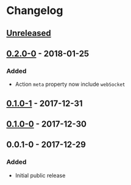# Changelog

## [Unreleased]

## [0.2.0-0] - 2018-01-25
### Added
- Action `meta` property now include `webSocket`

## [0.1.0-1] - 2017-12-31

## [0.1.0-0] - 2017-12-30

## 0.0.1-0 - 2017-12-29
### Added
- Initial public release

[Unreleased]: https://github.com/compulim/redux-websocket-bridge/compare/v0.2.0-0...HEAD
[0.2.0-0]: https://github.com/compulim/redux-websocket-bridge/compare/v0.1.0-1...v0.2.0-0
[0.1.0-1]: https://github.com/compulim/redux-websocket-bridge/compare/v0.1.0-0...v0.1.0-1
[0.1.0-0]: https://github.com/compulim/redux-websocket-bridge/compare/v0.0.1-0...v0.1.0-0
